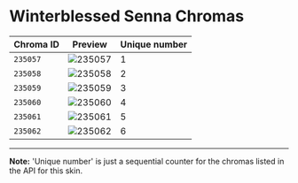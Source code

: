 # Winterblessed Senna Chromas

| Chroma ID | Preview | Unique number |
|---|---|---|
| `235057` | ![235057](https://raw.communitydragon.org/latest/plugins/rcp-be-lol-game-data/global/default/v1/champion-chroma-images/235/235057.png) | 1 |
| `235058` | ![235058](https://raw.communitydragon.org/latest/plugins/rcp-be-lol-game-data/global/default/v1/champion-chroma-images/235/235058.png) | 2 |
| `235059` | ![235059](https://raw.communitydragon.org/latest/plugins/rcp-be-lol-game-data/global/default/v1/champion-chroma-images/235/235059.png) | 3 |
| `235060` | ![235060](https://raw.communitydragon.org/latest/plugins/rcp-be-lol-game-data/global/default/v1/champion-chroma-images/235/235060.png) | 4 |
| `235061` | ![235061](https://raw.communitydragon.org/latest/plugins/rcp-be-lol-game-data/global/default/v1/champion-chroma-images/235/235061.png) | 5 |
| `235062` | ![235062](https://raw.communitydragon.org/latest/plugins/rcp-be-lol-game-data/global/default/v1/champion-chroma-images/235/235062.png) | 6 |

---

**Note:** 'Unique number' is just a sequential counter for the chromas listed in the API for this skin.
